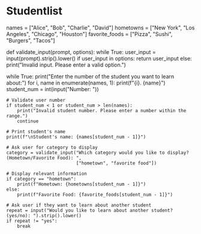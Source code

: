 # Studentlist

names = ["Alice", "Bob", "Charlie", "David"]
hometowns = ["New York", "Los Angeles", "Chicago", "Houston"]
favorite_foods = ["Pizza", "Sushi", "Burgers", "Tacos"]

def validate_input(prompt, options):
    while True:
        user_input = input(prompt).strip().lower()
        if user_input in options:
            return user_input
        else:
            print("Invalid input. Please enter a valid option.")

while True:
    print("Enter the number of the student you want to learn about:")
    for i, name in enumerate(names, 1):
        print(f"{i}. {name}")
    student_num = int(input("Number: "))

    # Validate user number
    if student_num < 1 or student_num > len(names):
        print("Invalid student number. Please enter a number within the range.")
        continue

    # Print student's name
    print(f"\nStudent's name: {names[student_num - 1]}")

    # Ask user for category to display
    category = validate_input("Which category would you like to display? (Hometown/Favorite Food): ",
                              ["hometown", "favorite food"])

    # Display relevant information
    if category == "hometown":
        print(f"Hometown: {hometowns[student_num - 1]}")
    else:
        print(f"Favorite Food: {favorite_foods[student_num - 1]}")

    # Ask user if they want to learn about another student
    repeat = input("Would you like to learn about another student? (yes/no): ").strip().lower()
    if repeat != "yes":
        break
